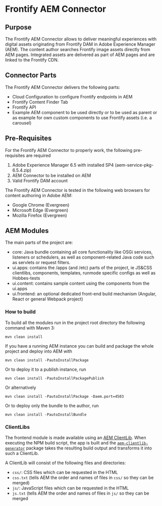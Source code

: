 # Frontify AEM Connector

## Purpose

The Frontify AEM Connector allows to deliver meaningful experiences with digital assets originating from Frontify DAM in Adobe Experience Manager (AEM). The content author searches Frontify image assets directly from AEM pages. Integrated assets are delivered as part of AEM pages and are linked to the Frontify CDN.

## Connector Parts

The Frontify AEM Connector delivers the following parts:

* Cloud Configuration to configure Frontify endpoints in AEM
* Frontify Content Finder Tab
* Frontify API
* Example AEM component to be used directly or to be used as parent or as example for own custom components to use Frontify assets (i.e. a carousel)

## Pre-Requisites

For the Frontify AEM Connector to properly work, the following pre-requisites are required

1. Adobe Experience Manager 6.5 with installed SP4 (aem-service-pkg-6.5.4.zip)
1. AEM Connector to be installed on AEM
1. Valid Frontify DAM account

The Frontify AEM Connector is tested in the following web browsers for content authoring in Adobe AEM:

* Google Chrome (Evergreen)
* Microsoft Edge (Evergreen)
* Mozilla Firefox (Evergreen)

## AEM Modules

The main parts of the project are:

* core: Java bundle containing all core functionality like OSGi services, listeners or schedulers, as well as component-related Java code such as servlets or request filters.
* ui.apps: contains the /apps (and /etc) parts of the project, ie JS&CSS clientlibs, components, templates, runmode specific configs as well as Hobbes-tests
* ui.content: contains sample content using the components from the ui.apps
* ui.frontend: an optional dedicated front-end build mechanism (Angular, React or general Webpack project)

### How to build

To build all the modules run in the project root directory the following command with Maven 3:

    mvn clean install

If you have a running AEM instance you can build and package the whole project and deploy into AEM with

    mvn clean install -PautoInstallPackage

Or to deploy it to a publish instance, run

    mvn clean install -PautoInstallPackagePublish

Or alternatively

    mvn clean install -PautoInstallPackage -Daem.port=4503

Or to deploy only the bundle to the author, run

    mvn clean install -PautoInstallBundle

### ClientLibs

The frontend module is made available using an [AEM ClientLib](https://helpx.adobe.com/experience-manager/6-5/sites/developing/using/clientlibs.html). When executing the NPM build script, the app is built and the [`aem-clientlib-generator`](https://github.com/wcm-io-frontend/aem-clientlib-generator) package takes the resulting build output and transforms it into such a ClientLib.

A ClientLib will consist of the following files and directories:

* `css/`: CSS files which can be requested in the HTML
* `css.txt` (tells AEM the order and names of files in `css/` so they can be merged)
* `js/`: JavaScript files which can be requested in the HTML
* `js.txt` (tells AEM the order and names of files in `js/` so they can be merged
